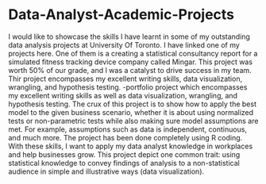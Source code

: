 # Data-Analyst-Academic-Projects
I would like to showcase the skills I have learnt in some of my outstanding data analysis projects at University Of Toronto. I have linked one of my projects here. One of them is a creating a statistical consultancy report for a simulated fitness tracking device company called Mingar. This project was worth 50% of our grade, and I was a catalyst to drive success in my team. Thir project encompasses my excellent writing skills, data visualization, wrangling, and hypothesis testing. -portfolio project which encompasses my excellent writing skills as well as data visualization, wrangling, and hypothesis testing. The crux of this project is to show how to apply the best model to the given business scenario, whether it is about using normalized tests or non-parametric tests while also making sure model assumptions are met. For example, assumptions such as data is independent, continuous, and much more. The project has been done completely using R coding. With these skills, I want to apply my data analyst knowledge in workplaces and help businesses grow. This project depict one common trait: using statistical knowledge to convey findings of analysis to a non-statistical audience in simple and illustrative ways (data visualization). 

